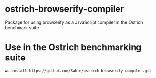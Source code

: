 # ostrich-browserify-compiler
Package for using browserify as a JavaScript compiler in the Ostrich benchmark suite.

# Use in the Ostrich benchmarking suite

    wu install https://github.com/Sable/ostrich-browserify-compiler.git
